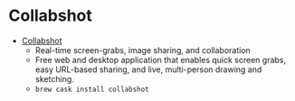 # Collabshot
- [Collabshot](https://www.collabshot.com/)
  -  Real-time screen-grabs, image sharing, and collaboration
  - Free web and desktop application that enables quick screen grabs, easy URL-based sharing, and live, multi-person drawing and sketching.
  - `brew cask install collabshot`
